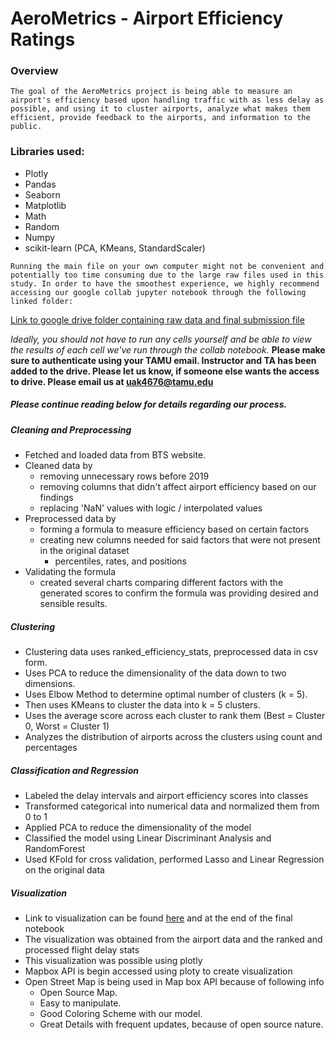 # AeroMetrics - Airport Efficiency Ratings
### Overview
`
The goal of the AeroMetrics project is being able to measure an airport's efficiency based upon handling traffic with as less delay as possible, and using it to cluster airports, analyze what makes them efficient, provide feedback to the airports, and information to the public.
`
### Libraries used:
- Plotly
- Pandas
- Seaborn
- Matplotlib
- Math
- Random
- Numpy
- scikit-learn (PCA, KMeans, StandardScaler)

`Running the main file on your own computer might not be convenient and potentially too time consuming due to the large raw files used in this study. In order to have the smoothest experience, we highly recommend accessing our google collab jupyter notebook through the following linked folder:`

[Link to google drive folder containing raw data and final submission file](https://drive.google.com/drive/folders/1h3rHHGbOTcc6dEzsedYLwH8wtWmqdlFB?usp=sharing)

*Ideally, you should not have to run any cells yourself and be able to view the results of each cell we've run through the collab notebook.*
**Please make sure to authenticate using your TAMU email. Instructor and TA has been added to the drive. Please let us know, if someone else wants the access to drive. Please email us at uak4676@tamu.edu**

##### Please continue reading below for details regarding our process.
##### Cleaning and Preprocessing
- Fetched and loaded data from BTS website.
- Cleaned data by
    - removing unnecessary rows before 2019
    - removing columns that didn't affect airport efficiency based on our findings
    - replacing 'NaN' values with logic / interpolated values
- Preprocessed data by
    - forming a formula to measure efficiency based on certain factors
    - creating new columns needed for said factors that were not present in the original dataset
        - percentiles, rates, and positions
- Validating the formula
    - created several charts comparing different factors with the generated scores to confirm the formula was providing desired and sensible results.

##### Clustering
- Clustering data uses ranked_efficiency_stats, preprocessed data in csv form.
- Uses PCA to reduce the dimensionality of the data down to two dimensions.
- Uses Elbow Method to determine optimal number of clusters (k = 5).
- Then uses KMeans to cluster the data into k = 5 clusters. 
- Uses the average score across each cluster to rank them (Best = Cluster 0, Worst = Cluster 1)
- Analyzes the distribution of airports across the clusters using count and percentages

##### Classification and Regression
- Labeled the delay intervals and airport efficiency scores into classes 
- Transformed categorical into numerical data and normalized them from 0 to 1 
- Applied PCA to reduce the dimensionality of the model 
- Classified the model using Linear Discriminant Analysis and RandomForest
- Used KFold for cross validation, performed Lasso and Linear Regression on the original data 

##### Visualization
- Link to visualization can be found [here](https://ukantesaria.github.io/aerometrics/) and at the end of the final notebook
- The visualization was obtained from the airport data and the ranked and processed flight delay stats
- This visualization was possible using plotly
- Mapbox API is begin accessed using ploty to create visualization
- Open Street Map is being used in Map box API because of following info
    - Open Source Map.
    - Easy to manipulate.
    - Good Coloring Scheme with our model.
    - Great Details with frequent updates, because of open source nature.
